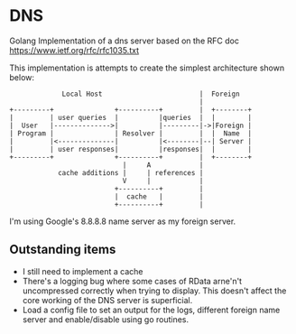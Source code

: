 # DNS
Golang Implementation of a dns server based on the RFC doc https://www.ietf.org/rfc/rfc1035.txt

This implementation is attempts to create the simplest architecture shown below:

                 Local Host                        |  Foreign
                                                   |
    +---------+               +----------+         |  +--------+
    |         | user queries  |          |queries  |  |        |
    |  User   |-------------->|          |---------|->|Foreign |
    | Program |               | Resolver |         |  |  Name  |
    |         |<--------------|          |<--------|--| Server |
    |         | user responses|          |responses|  |        |
    +---------+               +----------+         |  +--------+
                                |     A            |
                cache additions |     | references |
                                V     |            |
                              +----------+         |
                              |  cache   |         |
                              +----------+         |

I'm using Google's 8.8.8.8 name server as my foreign server.

## Outstanding items
- I still need to implement a cache
- There's a logging bug where some cases of RData arne'n't uncompressed correctly when trying to display. This doesn't affect the core working of the DNS server is superficial.
- Load a config file to set an output for the logs, different foreign name server and enable/disable using go routines.
